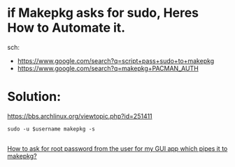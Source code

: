# if Makepkg asks for sudo, Heres How to Automate it.
sch:
- https://www.google.com/search?q=script+pass+sudo+to+makepkg
- https://www.google.com/search?q=makepkg+PACMAN_AUTH

# Solution:
https://bbs.archlinux.org/viewtopic.php?id=251411

```
sudo -u $username makepkg -s
```

##
[How to ask for root password from the user for my GUI app which pipes it to makepkg?](https://unix.stackexchange.com/questions/768977/how-to-ask-for-root-password-from-the-user-for-my-gui-app-which-pipes-it-to-make)
